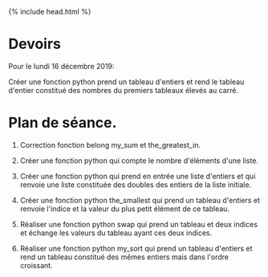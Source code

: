 {% include head.html %}

# Devoirs

Pour le lundi 16 décembre 2019:

Créer une fonction python prend un tableau d'entiers et rend le tableau d'entier constitué des nombres du premiers tableaux élevés au carré.

# Plan de séance.

1. Correction fonction belong my_sum et the_greatest_in.

2. Créer une fonction python qui compte le nombre d'éléments d'une liste.

3. Créer une fonction python qui prend en entrée une liste d'entiers et qui renvoie une liste constituée des doubles des entiers de la liste initiale.

3. Créer une fonction python the_smallest qui prend un tableau d'entiers et renvoie l'indice et la valeur du plus petit élément de ce tableau.

4. Réaliser une fonction python swap qui prend un tableau et deux indices et échange les valeurs du tableau ayant ces deux indices.

5. Réaliser une fonction python my_sort qui prend un tableau d'entiers et rend un tableau constitué des mêmes entiers mais dans l'ordre croissant.
